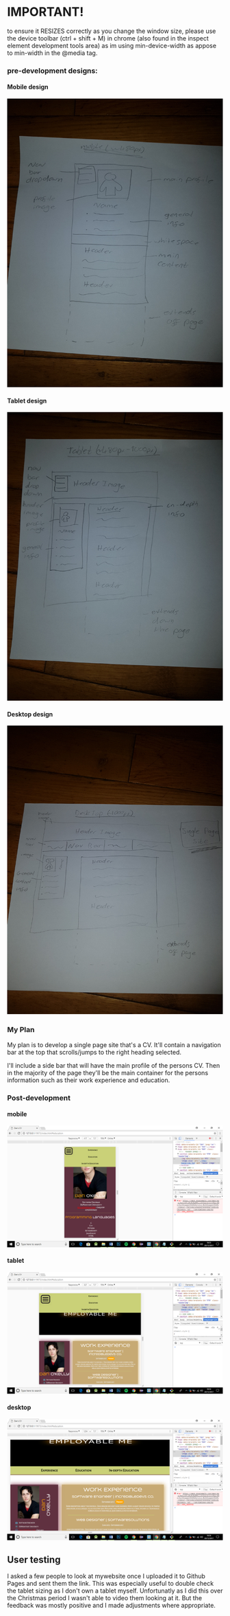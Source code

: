 # IMPORTANT! #
  to ensure it RESIZES correctly as you change the window size, please use the device toolbar (ctrl + shift + M) in chrome (also found in the inspect element development tools area) as im using min-device-width as appose to min-width in the @media tag.
  
  ### pre-development designs: ###
  #### Mobile design ####
![alt text](./imgs/mobile.jpg "mobile design")
 #### Tablet design ####
![alt text](./imgs/tablet.jpg "DTablet design")
 #### Desktop design ####
![alt text](./imgs/desktop.jpg "Desktop design")


### My Plan ###
My plan is to develop a single page site that's a CV. It'll contain a navigation bar at the top that scrolls/jumps to the right heading selected.

I'll include a side bar that will have the main profile of the persons CV. Then in the majority of the page they'll be the main container for the persons information such as their work experience and education.


### Post-development ###
#### mobile ####
![alt text](./imgs/mobileFinish.png "mobile design")
#### tablet ####
![alt text](./imgs/tabletFinished.png "mobile design")
#### desktop ####
![alt text](./imgs/desktopFinish.png "mobile design")

## User testing ## 
I asked a few people to look at mywebsite once I uploaded it to Github Pages and sent them the link. This was especially useful to double check the tablet sizing as I don't own a tablet myself. Unfortunatly as I did this over the Christmas period I wasn't able to video them looking at it. But the feedback was mostly positive and I made adjustments where appropriate.